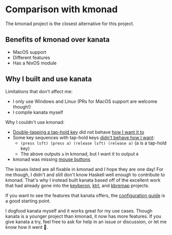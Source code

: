 # Comparison with kmonad

The kmonad project is the closest alternative for this project.

## Benefits of kmonad over kanata

- MacOS support
- Different features
- Has a NixOS module

## Why I built and use kanata

Limitations that don't affect me:

- I only use Windows and Linux (PRs for MacOS support are welcome though!)
- I compile kanata myself

Why I couldn't use kmonad:

- [Double-tapping a tap-hold key](https://github.com/kmonad/kmonad/issues/163) did not behave
  [how I want it to](https://docs.qmk.fm/#/tap_hold?id=tapping-force-hold)
- Some key sequences with tap-hold keys [didn't behave how I want](https://github.com/kmonad/kmonad/issues/466):
  - `(press lsft) (press a) (release lsft) (release a)` (a is a tap-hold key)
  - The above outputs `a` in kmonad, but I want it to output `A`
- kmonad was missing [mouse buttons](https://github.com/kmonad/kmonad/issues/150)

The issues listed are all fixable in kmonad and I hope they are one day! For me
though, I didn't and still don't know Haskell well enough to contribute to
kmonad. That's why I instead built kanata based off of the excellent work that
had already gone into the
[keyberon](https://github.com/TeXitoi/keyberon),
[ktrl](https://github.com/ItayGarin/ktrl), and
[kbremap](https://github.com/timokroeger/kbremap) projects.

If you want to see the features that kanata offers, the
[configuration guide](./config.adoc) is a good starting point.

I dogfood kanata myself and it works great for my use cases. Though kanata is a
younger project than kmonad, it now has more features. If you give kanata a
try, feel free to ask for help in an issue or discussion, or let me know how it
went 🙂.
